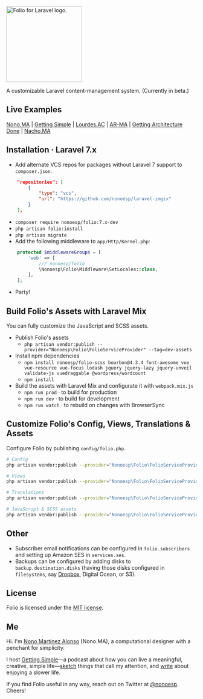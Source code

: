 <img src="assets/folio@2x.gif?reload2" alt="Folio for Laravel logo." width="200px">

A customizable Laravel content-management system. (Currently in beta.)

## Live Examples

[Nono.MA](https://nono.ma) | [Getting Simple](https://gettingsimple.com) | [Lourdes.AC](https://lourdes.ac) | [AR-MA](https://ar-ma.net) | [Getting Architecture Done](http://gettingarchitecturedone.com/writing) | [Nacho.MA](https://nacho.ma)

## Installation · Laravel 7.x

- Add alternate VCS repos for packages without Laravel 7 support to `composer.json`.

```json
    "repositories": [
        {
            "type": "vcs",
            "url": "https://github.com/nonoesp/laravel-imgix"
        }
    ],
```

- `composer require nonoesp/folio:7.x-dev`
- `php artisan folio:install`
- `php artisan migrate`
- Add the following middleware to `app/Http/Kernel.php`:

```php
    protected $middlewareGroups = [
        'web' => [
            /// nonoesp/folio
            \Nonoesp\Folio\Middleware\SetLocales::class,
        ],
    ];
```

- Party!

## Build Folio's Assets with Laravel Mix

You can fully customize the JavaScript and SCSS assets.

- Publish Folio's assets
    - `php artisan vendor:publish --provider="Nonoesp\Folio\FolioServiceProvider" --tag=dev-assets`
- Install npm dependencies
    - `npm install nonoesp/folio-scss bourbon@4.3.4 font-awesome vue vue-resource vue-focus lodash jquery jquery-lazy jquery-unveil validate-js vuedraggable @wordpress/wordcount`
    - `npm install`
- Build the assets with Laravel Mix and configurate it with `webpack.mix.js`
    - `npm run prod` · to build for production
    - `npm run dev` · to build for development
    - `npm run watch` · to rebuild on changes with BrowserSync

## Customize Folio's Config, Views, Translations & Assets

Configure Folio by publishing `config/folio.php`.

```bash
# Config
php artisan vendor:publish --provider="Nonoesp\Folio\FolioServiceProvider" --tag=config

# Views
php artisan vendor:publish --provider="Nonoesp\Folio\FolioServiceProvider" --tag=views

# Translations
php artisan vendor:publish --provider="Nonoesp\Folio\FolioServiceProvider" --tag=lang

# JavaScript & SCSS assets
php artisan vendor:publish --provider="Nonoesp\Folio\FolioServiceProvider" --tag=dev-assets
```

## Other

- Subscriber email notifications can be configured in `folio.subscribers` and setting up Amazon SES in `services.ses`.
- Backups can be configured by adding disks to `backup.destination.disks` (having those disks configured in `filesystems`, say [Dropbox](https://www.dropbox.com/developers/apps), Digital Ocean, or S3).

## License

Folio is licensed under the [MIT license](http://opensource.org/licenses/MIT).

## Me

Hi. I'm [Nono Martínez Alonso](https://nono.ma/about) (Nono.MA), a computational designer with a penchant for simplicity.

I host [Getting Simple](https://gettingsimple.com)—a podcast about how you can live a meaningful, creative, simple life—[sketch](https://sketch.nono.ma) things that call my attention, and [write](https://gettingsimple.com/writing) about enjoying a slower life.

If you find Folio useful in any way, reach out on Twitter at [@nonoesp](https://twitter.com/nonoesp). Cheers!
